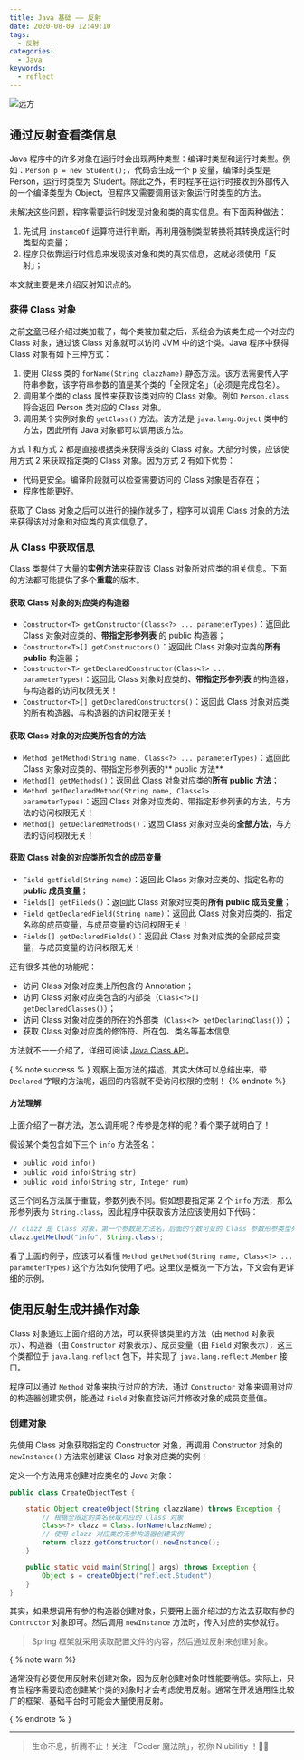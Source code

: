 ```yaml
---
title: Java 基础 —— 反射
date: 2020-08-09 12:49:10
tags:
  - 反射
categories:
  - Java
keywords:
  - reflect
---
```


![远方](https://gitee.com/michael_xiang/images/raw/master/uPic/looking-glass-918878_640.jpg)

## 通过反射查看类信息

Java 程序中的许多对象在运行时会出现两种类型：编译时类型和运行时类型。例如：`Person p = new Student();`，代码会生成一个 p 变量，编译时类型是 Person，运行时类型为 Student。除此之外，有时程序在运行时接收到外部传入的一个编译类型为 Object，但程序又需要调用该对象运行时类型的方法。

未解决这些问题，程序需要运行时发现对象和类的真实信息。有下面两种做法：
1. 先试用 `instanceOf` 运算符进行判断，再利用强制类型转换将其转换成运行时类型的变量；
2. 程序只依靠运行时信息来发现该对象和类的真实信息，这就必须使用「反射」；

本文就主要是来介绍反射知识点的。

### 获得 Class 对象

之前[文章](https://michael728.github.io/2020/08/07/java-basic-class-load/)已经介绍过类加载了，每个类被加载之后，系统会为该类生成一个对应的 Class 对象，通过该 Class 对象就可以访问 JVM 中的这个类。Java 程序中获得 Class 对象有如下三种方式：
1. 使用 Class 类的 `forName(String clazzName)` 静态方法。该方法需要传入字符串参数，该字符串参数的值是某个类的「全限定名」（必须是完成包名）。
2. 调用某个类的 class 属性来获取该类对应的 Class 对象。例如 `Person.class` 将会返回 Person 类对应的 Class 对象。
3. 调用某个实例对象的 `getClass()` 方法。该方法是 `java.lang.Object` 类中的方法，因此所有 Java 对象都可以调用该方法。

方式 1 和方式 2 都是直接根据类来获得该类的 Class 对象。大部分时候，应该使用方式 2 来获取指定类的 Class 对象。因为方式 2 有如下优势：
- 代码更安全。编译阶段就可以检查需要访问的 Class 对象是否存在；
- 程序性能更好。

获取了 Class 对象之后可以进行的操作就多了，程序可以调用 Class 对象的方法来获得该对对象和对应类的真实信息了。

### 从 Class 中获取信息

Class 类提供了大量的**实例方法**来获取该 Class 对象所对应类的相关信息。下面的方法都可能提供了多个**重载**的版本。

#### 获取 Class 对象的对应类的构造器

- `Constructor<T> getConstructor(Class<?> ... parameterTypes)`：返回此 Class 对象对应类的、**带指定形参列表** 的 public 构造器；
- `Constructor<T>[] getConstructors()`：返回此 Class 对象对应类的**所有 public** 构造器；
- `Constructor<T> getDeclaredConstructor(Class<?> ... parameterTypes)`：返回此 Class 对象对应类的、**带指定形参列表** 的构造器，与构造器的访问权限无关！
- `Constructor<T>[] getDeclaredConstructors()`：返回此 Class 对象对应类的所有构造器，与构造器的访问权限无关！

#### 获取 Class 对象的对应类所包含的方法

- `Method getMethod(String name, Class<?> ... parameterTypes)`：返回此 Class 对象对应类的、带指定形参列表的** public 方法**
- `Method[] getMethods()`：返回此 Class 对象对应类的**所有 public 方法**；
- `Method getDeclaredMethod(String name, Class<?> ... parameterTypes)`：返回 Class 对象对应类的、带指定形参列表的方法，与方法的访问权限无关！
- `Method[] getDeclaredMethods()`：返回 Class 对象对应类的**全部方法**，与方法的访问权限无关！

#### 获取 Class 对象的对应类所包含的成员变量

- `Field getField(String name)`：返回此 Class 对象对应类的、指定名称的**public 成员变量**；
- `Fields[] getFileds()`：返回此 Class 对象对应类的**所有 public 成员变量**；
- `Field getDeclaredField(String name)`：返回此 Class 对象对应类的、指定名称的成员变量，与成员变量的访问权限无关！
- `Fields[] getDeclaredFields()`：返回此 Class 对象对应类的全部成员变量，与成员变量的访问权限无关！

还有很多其他的功能呢：
- 访问 Class 对象对应类上所包含的 Annotation；
- 访问 Class 对象对应类包含的内部类（`Class<?>[] getDeclaredClasses()`）；
- 访问 Class 对象对应类的所在的外部类（`Class<?> getDeclaringClass()`）；
- 获取 Class 对象对应类的修饰符、所在包、类名等基本信息

方法就不一一介绍了，详细可阅读 [Java Class API](https://docs.oracle.com/javase/8/docs/api/java/lang/Class.html)。

{ % note success % }
观察上面方法的描述，其实大体可以总结出来，带 `Declared` 字眼的方法呢，返回的内容就不受访问权限的控制！
{% endnote %}

#### 方法理解

上面介绍了一群方法，怎么调用呢？传参是怎样的呢？看个栗子就明白了！

假设某个类包含如下三个 `info` 方法签名：
- `public void info()`
- `public void info(String str)`
- `public void info(String str, Integer num)`

这三个同名方法属于重载，参数列表不同。假如想要指定第 2 个 `info` 方法，那么形参列表为 `String.class`，因此程序中获取该方法应该使用如下代码：

```java
// clazz 是 Class 对象，第一个参数是方法名，后面的个数可变的 Class 参数形参类型列表
clazz.getMethod("info", String.class);
```

看了上面的例子，应该可以看懂 `Method getMethod(String name, Class<?> ... parameterTypes)` 这个方法如何使用了吧。这里仅是概览一下方法，下文会有更详细的示例。

## 使用反射生成并操作对象

Class 对象通过上面介绍的方法，可以获得该类里的方法（由 `Method` 对象表示）、构造器（由 `Constructor` 对象表示）、成员变量（由 `Field` 对象表示），这三个类都位于 `java.lang.reflect` 包下，并实现了 `java.lang.reflect.Member` 接口。

程序可以通过 `Method` 对象来执行对应的方法，通过 `Constructor` 对象来调用对应的构造器创建实例，能通过 `Field` 对象直接访问并修改对象的成员变量值。

### 创建对象

先使用 Class 对象获取指定的 Constructor 对象，再调用 Constructor 对象的 `newInstance()` 方法来创建该 Class 对象对应类的实例！

定义一个方法用来创建对应类名的 Java 对象：

```java
public class CreateObjectTest {

    static Object createObject(String clazzName) throws Exception {
        // 根据全限定的类名获取对应的 Class 对象
        Class<?> clazz = Class.forName(clazzName);
        // 使用 clazz 对应类的无参构造器创建实例
        return clazz.getConstructor().newInstance();
    }

    public static void main(String[] args) throws Exception {
        Object s = createObject("reflect.Student");
    }
}
```

其实，如果想调用有参的构造器创建对象，只要用上面介绍过的方法去获取有参的 `Contructor` 对象即可。然后调用 `newInstance` 方法时，传入对应的实参就行。

> Spring 框架就采用读取配置文件的内容，然后通过反射来创建对象。

{ % note warn %}

通常没有必要使用反射来创建对象，因为反射创建对象时性能要稍低。实际上，只有当程序需要动态创建某个类的对象时才会考虑使用反射。通常在开发通用性比较广的框架、基础平台时可能会大量使用反射。

{ % endnote % }

----

> 生命不息，折腾不止！关注 「Coder 魔法院」，祝你 Niubilitiy ！🐂🍺